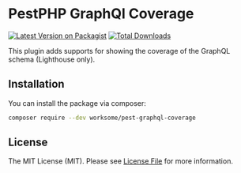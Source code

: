 # PestPHP GraphQl Coverage

[![Latest Version on Packagist](https://img.shields.io/packagist/v/worksome/pest-graphql-coverage.svg?style=flat-square)](https://packagist.org/packages/worksome/pest-graphql-coverage)
[![Total Downloads](https://img.shields.io/packagist/dt/worksome/pest-graphql-coverage.svg?style=flat-square)](https://packagist.org/packages/worksome/pest-graphql-coverage)

This plugin adds supports for showing the coverage of the GraphQL schema (Lighthouse only).

## Installation

You can install the package via composer:

```bash
composer require --dev worksome/pest-graphql-coverage
```


## License

The MIT License (MIT). Please see [License File](LICENSE.md) for more information.
